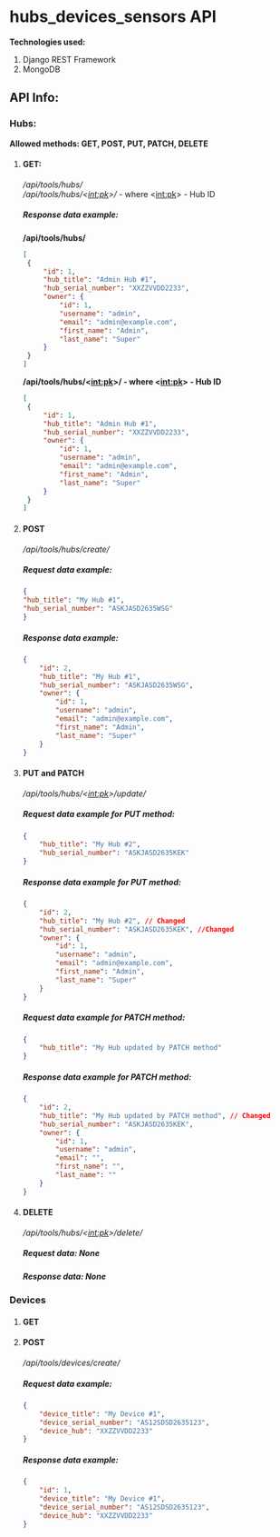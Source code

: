 # hubs_devices_sensors API 

**Technologies used:**
  1. Django REST Framework
  2. MongoDB
  
## API Info:

### Hubs:
__Allowed methods: GET, POST, PUT, PATCH, DELETE__
1. #### GET:   
     _/api/tools/hubs/_  
     _/api/tools/hubs/<<int:pk>>/_ - where <<int:pk>> - Hub ID  
     ##### Response data example:   
      **/api/tools/hubs/**
     ```JSON
     [
      {
          "id": 1,
          "hub_title": "Admin Hub #1",
          "hub_serial_number": "XXZZVVDD2233",
          "owner": {
              "id": 1,
              "username": "admin",
              "email": "admin@example.com",
              "first_name": "Admin",
              "last_name": "Super"
          }
      }
     ]
     ```
     **/api/tools/hubs/<<int:pk>>/ - where <<int:pk>> - Hub ID**
        
     ```JSON
     [
      {
          "id": 1,
          "hub_title": "Admin Hub #1",
          "hub_serial_number": "XXZZVVDD2233",
          "owner": {
              "id": 1,
              "username": "admin",
              "email": "admin@example.com",
              "first_name": "Admin",
              "last_name": "Super"
          }
      }
     ]
     ```

2. #### POST
    _/api/tools/hubs/create/_

    ##### Request data example:   
    ```JSON
    {
    "hub_title": "My Hub #1",
    "hub_serial_number": "ASKJASD2635WSG"
    }
    ```

    ##### Response data example:
    ```JSON
    {
        "id": 2,
        "hub_title": "My Hub #1",
        "hub_serial_number": "ASKJASD2635WSG",
        "owner": {
            "id": 1,
            "username": "admin",
            "email": "admin@example.com",
            "first_name": "Admin",
            "last_name": "Super"
        }
    }
    ```
3. #### PUT and PATCH
    _/api/tools/hubs/<<int:pk>>/update/_
    ##### Request data example for PUT method:
    ```JSON
    {
        "hub_title": "My Hub #2",
        "hub_serial_number": "ASKJASD2635KEK"
    }
    ```

    ##### Response data example for PUT method:
    ```JSON
    {
        "id": 2,
        "hub_title": "My Hub #2", // Changed
        "hub_serial_number": "ASKJASD2635KEK", //Changed
        "owner": {
            "id": 1,
            "username": "admin",
            "email": "admin@example.com",
            "first_name": "Admin",
            "last_name": "Super"
        }
    }
    ```

    ##### Request data example for PATCH method:
    ```JSON
    {
        "hub_title": "My Hub updated by PATCH method"
    }
    ```

    ##### Response data example for PATCH method:
    ```JSON
    {
        "id": 2,
        "hub_title": "My Hub updated by PATCH method", // Changed
        "hub_serial_number": "ASKJASD2635KEK",
        "owner": {
            "id": 1,
            "username": "admin",
            "email": "",
            "first_name": "",
            "last_name": ""
        }
    }
    ```
4. #### DELETE
    _/api/tools/hubs/<<int:pk>>/delete/_
    ##### Request data: _None_
    ##### Response data: _None_

### Devices

1. #### GET
2. #### POST   
    _/api/tools/devices/create/_
    ##### Request data example:
    ```JSON
    {
        "device_title": "My Device #1",
        "device_serial_number": "AS12SDSD2635123",
        "device_hub": "XXZZVVDD2233"
    }
    ```
    ##### Response data example:
    ```JSON
    {
        "id": 1,
        "device_title": "My Device #1",
        "device_serial_number": "AS12SDSD2635123",
        "device_hub": "XXZZVVDD2233"
    }
    ```
